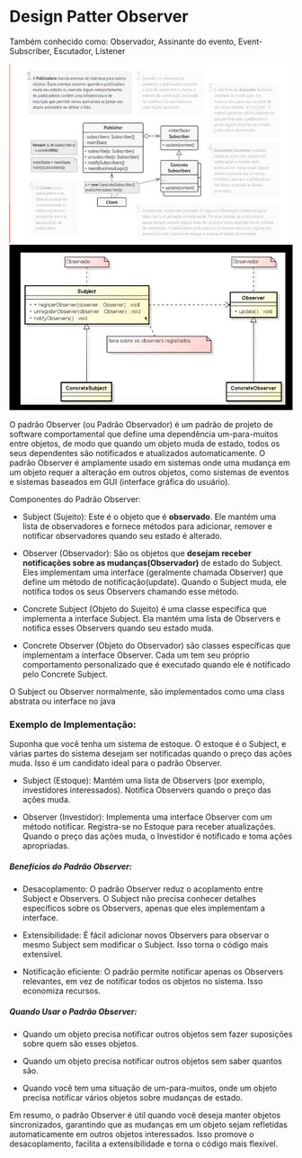 # Design Patter Observer
Também conhecido como: Observador, Assinante do evento, Event-Subscriber, Escutador, Listener

![Design Pattern Observer](img/observer-01.png)
![Design Pattern Observer](img/observer-02.png)

O padrão Observer (ou Padrão Observador) é um padrão de projeto de software comportamental que 
define uma dependência um-para-muitos entre objetos, de modo que quando um objeto 
muda de estado, todos os seus dependentes são notificados e atualizados automaticamente.
O padrão Observer é amplamente usado em sistemas onde uma mudança em um objeto requer a
alteração em outros objetos, como sistemas de eventos e sistemas baseados em 
GUI (interface gráfica do usuário).

Componentes do Padrão Observer:

- Subject (Sujeito): Este é o objeto que é **observado**. Ele mantém uma lista de observadores e 
fornece métodos para adicionar, remover e notificar observadores quando seu estado é alterado.

- Observer (Observador): São os objetos que **desejam receber notificações sobre as mudanças(Observador)** de 
estado do Subject. Eles implementam uma interface (geralmente chamada Observer) que define um método
de notificação(update). Quando o Subject muda, ele notifica todos os seus Observers chamando esse método.

- Concrete Subject (Objeto do Sujeito) é uma classe específica que implementa a interface Subject.
Ela mantém uma lista de Observers e notifica esses Observers quando seu estado muda.

- Concrete Observer (Objeto do Observador) são classes específicas que implementam a interface Observer. 
Cada um tem seu próprio comportamento personalizado que é executado quando ele é notificado pelo 
Concrete Subject.

O Subject ou Observer normalmente, são implementados como uma class abstrata ou interface no java


### Exemplo de Implementação:

Suponha que você tenha um sistema de estoque. O estoque é o Subject, e várias
partes do sistema desejam ser notificadas quando o preço das ações muda. Isso 
é um candidato ideal para o padrão Observer.

   - Subject (Estoque):
        Mantém uma lista de Observers (por exemplo, investidores interessados).
        Notifica Observers quando o preço das ações muda.

   -  Observer (Investidor):
        Implementa uma interface Observer com um método notificar.
        Registra-se no Estoque para receber atualizações.
        Quando o preço das ações muda, o Investidor é notificado e toma ações apropriadas.

##### Benefícios do Padrão Observer:

- Desacoplamento: O padrão Observer reduz o acoplamento entre Subject e Observers. O Subject não precisa conhecer detalhes específicos sobre os Observers, apenas que eles implementam a interface.

- Extensibilidade: É fácil adicionar novos Observers para observar o mesmo Subject sem modificar o Subject. Isso torna o código mais extensível.

- Notificação eficiente: O padrão permite notificar apenas os Observers relevantes, em vez de notificar todos os objetos no sistema. Isso economiza recursos.

##### Quando Usar o Padrão Observer:

   -  Quando um objeto precisa notificar outros objetos sem fazer suposições sobre quem são esses objetos.

   -  Quando um objeto precisa notificar outros objetos sem saber quantos são.

   -  Quando você tem uma situação de um-para-muitos, onde um objeto precisa notificar vários objetos sobre mudanças de estado.

Em resumo, o padrão Observer é útil quando você deseja manter objetos sincronizados, garantindo que 
as mudanças em um objeto sejam refletidas automaticamente em outros objetos interessados. Isso
promove o desacoplamento, facilita a extensibilidade e torna o código mais flexível.